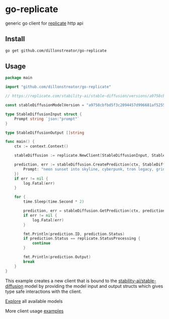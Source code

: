 # go-replicate

generic go client for [replicate](https://replicate.com/) http api

## Install

```sh
go get github.com/dillonstreator/go-replicate
```

## Usage

```go
package main

import "github.com/dillonstreator/go-replicate"

// https://replicate.com/stability-ai/stable-diffusion/versions/a9758cbfbd5f3c2094457d996681af52552901775aa2d6dd0b17fd15df959bef

const stableDiffusionModelVersion = "a9758cbfbd5f3c2094457d996681af52552901775aa2d6dd0b17fd15df959bef"

type StableDiffusionInput struct {
	Prompt string `json:"prompt"`
}

type StableDiffusionOutput []string

func main() {
    ctx := context.Context()

    stableDiffusion := replicate.NewClient[StableDiffusionInput, StableDiffusionOutput](os.Getenv("REPLICATE_API_KEY"), stableDiffusionModelVersion)

    prediction, err := stableDiffusion.CreatePrediction(ctx, StableDiffusionInput{
		Prompt: "neon sunset into skyline, cyberpunk, tron legacy, grid",
	})
	if err != nil {
		log.Fatal(err)
	}

    for {
        time.Sleep(time.Second * 2)

		prediction, err = stableDiffusion.GetPrediction(ctx, prediction.ID)
		if err != nil {
			log.Fatal(err)
		}

		fmt.Println(prediction.ID, prediction.Status)
		if prediction.Status == replicate.StatusProcessing {
			continue
		}

		fmt.Println(prediction.Output)
		break
	}
}
```

This example creates a new client that is bound to the [stability-ai/stable-diffusion](https://replicate.com/stability-ai/stable-diffusion/versions/a9758cbfbd5f3c2094457d996681af52552901775aa2d6dd0b17fd15df959bef) model by providing the model input and output structs which gives type safe interactions with the client.

[Explore](https://replicate.com/explore) all available models

More client usage [examples](./examples)
